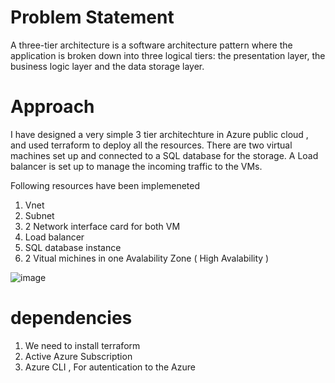 # Problem Statement

A three-tier architecture is a software architecture pattern where the application is broken down into three logical tiers: the presentation layer, the business logic layer and the data storage layer.

# Approach

I have designed a very simple 3 tier architechture in Azure public cloud , and used terraform to deploy all the resources. There are two virtual machines set up and connected to a SQL database for the storage. A Load balancer is set up to manage the incoming traffic to the VMs. 

Following resources have been implemeneted

1. Vnet
2. Subnet
3. 2 Network interface card for both VM
4. Load balancer
5. SQL database instance
6. 2 Vitual michines in one Avalability Zone ( High Avalability )

![image](https://user-images.githubusercontent.com/31053231/179350782-337cb878-3042-437a-b4b4-db889fb9528d.png)

# dependencies

1. We need to install terraform 
2. Active Azure Subscription
3. Azure CLI , For autentication to the Azure  
